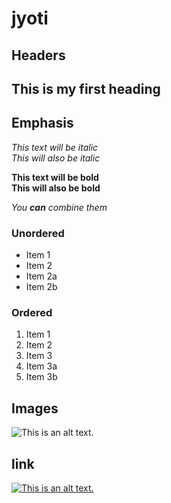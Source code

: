 # jyoti
## Headers
## This is  my first heading 
## 
## Emphasis

*This text will be italic*  
_This will also be italic_

**This text will be bold**  
__This will also be bold__

_You **can** combine them_
### Unordered

* Item 1
* Item 2
* Item 2a
* Item 2b
### Ordered

1. Item 1
1. Item 2
1. Item 3
  1. Item 3a
  1. Item 3b

## Images
![This is an alt text.]( https://avatars.githubusercontent.com/u/131436?s=280&v=4 "This is a sample image.")

## link
[![This is an alt text.](https://static3.depositphotos.com/1002188/144/i/600/depositphotos_1448005-stock-photo-smile.jpg "This is a sample image.")](https://markdownlivepreview.com/)
